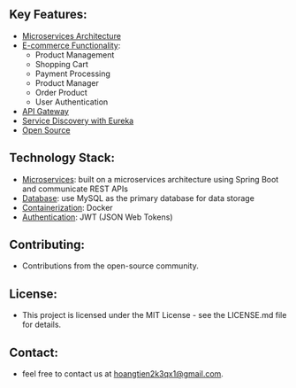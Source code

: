 ## Key Features:
- [Microservices Architecture]()
- [E-commerce Functionality]():
  - Product Management
  - Shopping Cart
  - Payment Processing
  - Product Manager
  - Order Product
  - User Authentication
- [API Gateway]()
- [Service Discovery with Eureka]()
- [Open Source]() 
    
## Technology Stack:
- [Microservices](): built on a microservices architecture using Spring Boot and communicate REST APIs
- [Database](): use MySQL as the primary database for data storage
- [Containerization](): Docker
- [Authentication](): JWT (JSON Web Tokens) 

## Contributing:

- Contributions from the open-source community. 

## License:

- This project is licensed under the MIT License - see the LICENSE.md file for details.

## Contact:

- feel free to contact us at hoangtien2k3qx1@gmail.com.
